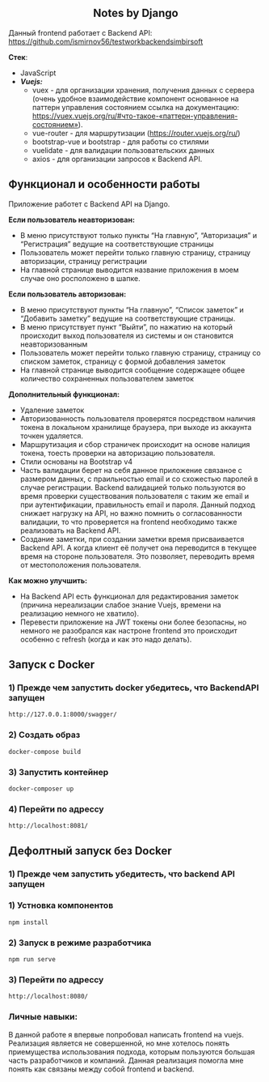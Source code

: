 <h2 align="center">Notes by Django</h2>

Данный frontend работает с Backend API:  https://github.com/ismirnov56/testworkbackendsimbirsoft

**Стек**:
- JavaScript
- ***Vuejs:***
    - vuex - для организации хранения, получения данных с сервера
    (очень удобное взаимодействие компонент основанное на паттерн управления состоянием
    ссылка на документацию: https://vuex.vuejs.org/ru/#что-такое-«паттерн-управления-состоянием»).
    - vue-router - для маршрутизации (https://router.vuejs.org/ru/)
    - bootstrap-vue и bootstrap - для работы со стилями
    - vuelidate - для валидации пользовательских данных
    - axios - для организации запросов к Backend API.
    
## Функционал и особенности работы

Приложение работет с Backend API на Django.

**Если пользователь неавторизован:**
- В меню присутствуют только пункты “На главную”, “Авторизация” и “Регистрация” ведущие на соответствующие страницы
- Пользователь может перейти только главную страницу, страницу авторизации, страницу регистрации
- На главной странице выводится название приложения в моем случае оно росположено в шапке.

**Если пользователь авторизован:**
- В меню присутствуют пункты “На главную”, “Список заметок” и “Добавить заметку” ведущие на соответствующие страницы.
- В меню присутствует пункт “Выйти”, по нажатию на который происходит выход пользователя из системы и он становится неавторизованным
- Пользователь может перейти только главную страницу, страницу со списком заметок, страницу с формой добавления заметок
- На главной странице выводится сообщение содержащее общее количество сохраненных пользователем заметок

**Дополнительный функционал:**
- Удаление заметок
- Авторизованность пользователя проверятся посредством наличия токена в локальном хранилище браузера, при выходе из
аккаунта точкен удаляется.
- Маршрутизация и сбор страничек происходит на основе налиция токена, тоесть проверки на авторизацию пользователя.
- Стили основаны на Bootstrap v4
- Часть валидации берет на себя данное приложение связаное с размером данных, с праильностью email
и со схожестью паролей в случае регистрации. Backend валидацией только пользуются во время проверки существования
пользователя с таким же email и при аутентификации, правильность email и пароля. Данный подход снижает нагрузку на API,
но важно помнить о согласованности валидации, то что проверяется на frontend 
необходимо также реализовать на Backend API.
- Создание заметки, при создании заметки время присваивается Backend API.
А когда клиент её получет она переводится в текущее время на стороне пользователя. Это позволяет,
переводить время от местоположения пользователя.

**Как можно улучшить:**
- На Backend API есть функционал для редактирования заметок (причина нереализации слабое знание Vuejs,
времени на реализацию немного не хватило).
- Перевести приложение на JWT токены они более безопасны, но немного не разобрался как настроне frontend это происходит
особенно с refresh (когда и как это надо делать).


## Запуск с Docker

### 1) Прежде чем запустить docker убедитесь, что BackendAPI запущен
```
http://127.0.0.1:8000/swagger/
```

### 2) Создать образ
```
docker-compose build
```

### 3) Запустить контейнер
```
docker-composer up
```

### 4) Перейти по адрессу
```
http://localhost:8081/
```

## Дефолтный запуск без Docker

### 1) Прежде чем запустить убедитесть, что backend API запущен

### 1) Устновка компонентов
```
npm install
```

### 2) Запуск в режиме разработчика
```
npm run serve
```

### 3) Перейти по адрессу
```
http://localhost:8080/
```

### Личные навыки:

В данной работе я впервые попробовал написать frontend на vuejs. Реализация является не совершенной, но мне
хотелось понять приемущества использования подхода, которым пользуются большая часть разработчиков и компаний.
Данная реализация помогла мне понять как связаны между собой frontend и backend.